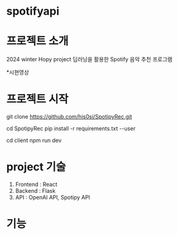 # spotifyapi
# 프로젝트 소개
2024 winter Hopy project
딥러닝을 활용한 Spotify 음악 추천 프로그램

*시현영상


# 프로젝트 시작 
git clone https://github.com/his0si/SpotipyRec.git

cd SpotipyRec
pip install -r requirements.txt --user

cd client
npm run dev



# project 기술
1. Frontend : React 
2. Backend : Flask 
3. API : OpenAI API, Spotipy API 
   

# 기능

